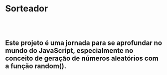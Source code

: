 <h1> Sorteador</h1>
<br>
<br>
<h2>Este projeto é uma jornada para se aprofundar no mundo do JavaScript, especialmente no conceito de geração de números aleatórios com a função random().</h2>
<br>
<br>

